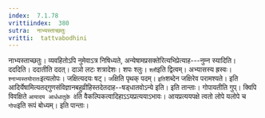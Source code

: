 ```yaml
---
index:  7.1.78
vrittiindex:  380
sutra:  नाभ्यस्ताच्छतुः
vritti:  tattvabodhini 
---
```


नाभ्यस्ताच्छतुः। व्यवहितोऽपि नुमेवाऽत्र निषिध्यते, अन्येषामप्रसक्तेरित्यभिप्रेत्याह---नुम्न स्यादिति। दददिति। ददातीति ददत्। दाञो लटः शत्रादेशः। शपः श्लुः। `श्लौ`इति द्वित्वम्। अभ्यासस्य ह्रस्वः। `श्नाभ्यस्तयोरातः`इत्यलोपः। जक्षित्यदयः षट्। `ज`क्षिति पृथक् पदम्। `इति`शब्देन जक्षिरेव परामश्यते। इति आदिर्येषामित्यतद्गुणसंविज्ञानबहुव्रीहिस्तदेतदाह--षड्धातवोऽन्ये इति। इति तान्ताः। गोपायतीति गुप्। क्विपि विवक्षिते `आयादय आर्धधातुके वे`ति वैकल्पिकत्वादिहाऽऽयप्रत्ययाऽभावः। आयप्रत्ययपक्षे त्वतो लोपे यलोपे च `गोपा`इति रूपं बोध्यम्। इति पान्ताः।

